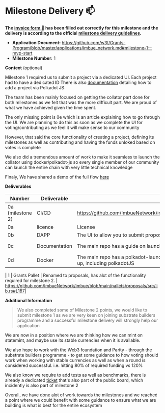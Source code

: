 # Milestone Delivery :mailbox:

**The [invoice form :pencil:](https://docs.google.com/forms/d/e/1FAIpQLSfmNYaoCgrxyhzgoKQ0ynQvnNRoTmgApz9NrMp-hd8mhIiO0A/viewform) has been filled out correctly for this milestone and the delivery is according to the official [milestone delivery guidelines](https://github.com/w3f/Grants-Program/blob/master/docs/milestone-deliverables-guidelines.md).**  

* **Application Document:** https://github.com/w3f/Grants-Program/blob/master/applications/imbue_network.md#milestone-1--mvp-start
* **Milestone Number:** 1

**Context** (optional)

Milestone 1 required us to submit a project via a dedicated UI. Each project had to have a dedicated ID
There is also [documentation](https://github.com/imbuenetwork/imbue) detailing how to add a project via Polkadot JS

The team has been mainly focused on getting the collator part done for both milestones as we felt that was the more difficult part. We are proud of what we have achieved given the time spent.

The only missing point is 0e which is an article explaining how to go through the UI. We are planning to do this as soon as we complete the UI for voting/contributing as we feel it will make sense to our community


However, that said the core functionality of creating a project, defining its milestones as well as contributing and having the funds unloked based on votes is complete

We also did a tremendous amount of work to make it seamless to launch the collator using docker/polkadot-js so every single member of our community can launch the entire chain with very little technical knowledge


Finaly, We have shared a demo of the full flow [here](https://imbuenetwork.medium.com/imbue-mvp-demo-33d6c3e29856)



**Deliverables**

| Number | Deliverable | Link | Notes |
| ------------- | ------------- | ------------- |------------- |
| 0a (milestone 2) | CI/CD |https://github.com/ImbueNetwork/imbue/blob/main/.github/workflows/collator_actions.yml| While this pipeline only ensures the code can be built, we will be expanding it to include deployment to an environment as soon the UI prototype is done |
| 0a | licence |License| https://github.com/ImbueNetwork/imbue | 
| 0b  | DAPP |The UI to allow you to submit proposals| https://github.com/ImbueNetwork/prototype | 
| 0c  | Documentation | The main repo has a guide on launching from source | https://github.com/ImbueNetwork/imbue/blob/main/scripts/docker-compose.yml| 
| 0d  | Docker |The main repo has a polkadot-launch docker-compose file to get the entire infrastructure up, including polkadotJS| https://github.com/ImbueNetwork/prototype |

| 1  | Grants Pallet | Renamed to proposals, has alot of the functionality required for milestone 2.  | https://github.com/ImbueNetwork/imbue/blob/main/pallets/proposals/src/lib.rs#L187| 


**Additional Information**
> We also completed some of Milestone 2 points, we would like to submit milestone 1 as we are very keen on joining substrate builders programme and a successful milestone delivery will strongly help our application

We are now in a position where we are thinking how we can mint on statemint, and maybe use its stable currencies when it is available.

We also hope to work with the Web3 foundation and Parity - through the substrate builders programme - to get some guidance to how voting should work when working with stable currencies as well as when a round is considered successful. i.e. hitting 80% of required funding vs 120%

We also know we require to add tests as well as benchmarks, there is already a dedicated [ticket](https://sharing.clickup.com/v/4-54644340-2/t/h/1ufupfj/b653e1b55c26828) that's also part of the public board, which incidently is also part of milestone 2

Overall, we have done alot of work towards the milestones and we reached a point where we could benefit with some guidance to ensure what we are building is what is best for the entire ecosystem
